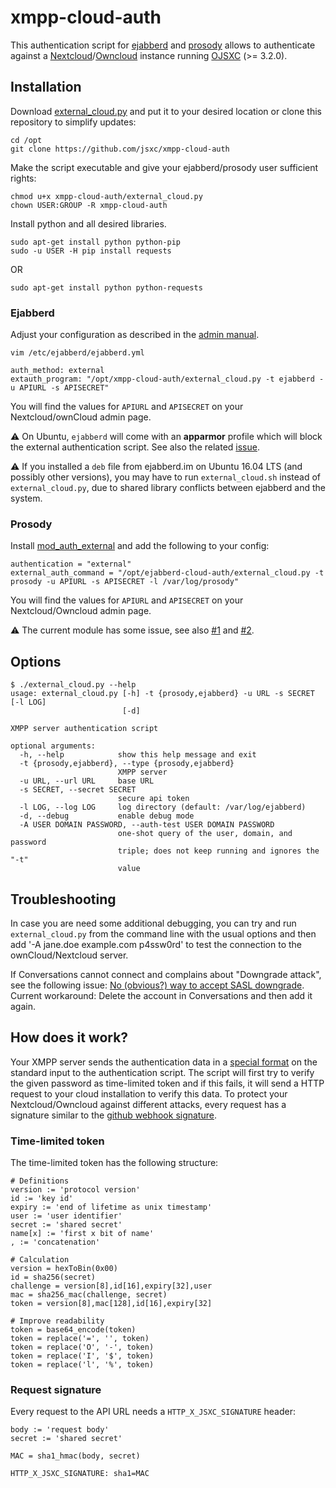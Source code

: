 # xmpp-cloud-auth

This authentication script for [ejabberd](https://www.ejabberd.im) and [prosody](https://prosody.im) allows to authenticate against a
[Nextcloud](https://nextcloud.com)/[Owncloud](https://owncloud.org) instance running [OJSXC](https://www.jsxc.org) (>= 3.2.0).

## Installation
Download [external_cloud.py](https://raw.githubusercontent.com/jsxc/xmpp-cloud-auth/master/external_cloud.py) and
put it to your desired location or clone this repository to simplify updates:
```
cd /opt
git clone https://github.com/jsxc/xmpp-cloud-auth
```

Make the script executable and give your ejabberd/prosody user sufficient rights:
```
chmod u+x xmpp-cloud-auth/external_cloud.py
chown USER:GROUP -R xmpp-cloud-auth
```

Install python and all desired libraries.
```
sudo apt-get install python python-pip
sudo -u USER -H pip install requests
```
OR
```
sudo apt-get install python python-requests
```

### Ejabberd
Adjust your configuration as described in the [admin manual](https://docs.ejabberd.im/admin/configuration/#external-script).

```
vim /etc/ejabberd/ejabberd.yml

auth_method: external
extauth_program: "/opt/xmpp-cloud-auth/external_cloud.py -t ejabberd -u APIURL -s APISECRET"
```
You will find the values for `APIURL` and `APISECRET` on your Nextcloud/ownCloud admin page.

:warning: On Ubuntu, `ejabberd` will come with an **apparmor** profile which will block the external authentication script.
 See also the related [issue](https://github.com/processone/ejabberd/issues/1598).

:warning: If you installed a `deb` file from ejabberd.im on Ubuntu 16.04 LTS (and possibly other versions),
you may have to run `external_cloud.sh` instead of `external_cloud.py`, due to shared library conflicts
between ejabberd and the system.

### Prosody
Install [mod_auth_external](https://modules.prosody.im/mod_auth_external.html) and add the following to your config:
```
authentication = "external"
external_auth_command = "/opt/ejabberd-cloud-auth/external_cloud.py -t prosody -u APIURL -s APISECRET -l /var/log/prosody"
```
You will find the values for `APIURL` and `APISECRET` on your Nextcloud/Owncloud admin page.

:warning: The current module has some issue, see also [#1](https://github.com/jsxc/ejabberd-cloud-auth/issues/1) and [#2](https://github.com/jsxc/ejabberd-cloud-auth/issues/2).

## Options
```
$ ./external_cloud.py --help
usage: external_cloud.py [-h] -t {prosody,ejabberd} -u URL -s SECRET [-l LOG]
                         [-d]

XMPP server authentication script

optional arguments:
  -h, --help            show this help message and exit
  -t {prosody,ejabberd}, --type {prosody,ejabberd}
                        XMPP server
  -u URL, --url URL     base URL
  -s SECRET, --secret SECRET
                        secure api token
  -l LOG, --log LOG     log directory (default: /var/log/ejabberd)
  -d, --debug           enable debug mode
  -A USER DOMAIN PASSWORD, --auth-test USER DOMAIN PASSWORD
                        one-shot query of the user, domain, and password
                        triple; does not keep running and ignores the "-t"
                        value
```

## Troubleshooting
In case you are need some additional debugging, you can try and run `external_cloud.py` from the command line with the usual options and then add '-A jane.doe example.com p4ssw0rd' to test the connection to the ownCloud/Nextcloud server.

If Conversations cannot connect and complains about "Downgrade attack", see the following issue: [No (obvious?) way to accept SASL downgrade](https://github.com/siacs/Conversations/issues/2498). Current workaround: Delete the account in Conversations and then add it again.

## How does it work?
Your XMPP server sends the authentication data in a [special format](https://www.ejabberd.im/files/doc/dev.html#htoc9) on the standard input to the authentication script. The script will first try to verify the given password as time-limited token and if this fails, it will send a HTTP request to your cloud installation to verify this data. To protect your Nextcloud/Owncloud against different attacks, every request has a signature similar to the  [github webhook signature]( https://developer.github.com/webhooks/securing/).

### Time-limited token
The time-limited token has the following structure:
```
# Definitions
version := 'protocol version'
id := 'key id'
expiry := 'end of lifetime as unix timestamp'
user := 'user identifier'
secret := 'shared secret'
name[x] := 'first x bit of name'
, := 'concatenation'

# Calculation
version = hexToBin(0x00)
id = sha256(secret)
challenge = version[8],id[16],expiry[32],user
mac = sha256_mac(challenge, secret)
token = version[8],mac[128],id[16],expiry[32]

# Improve readability
token = base64_encode(token)
token = replace('=', '', token)
token = replace('O', '-', token)
token = replace('I', '$', token)
token = replace('l', '%', token)
```

### Request signature
Every request to the API URL needs a `HTTP_X_JSXC_SIGNATURE` header:
```
body := 'request body'
secret := 'shared secret'

MAC = sha1_hmac(body, secret)

HTTP_X_JSXC_SIGNATURE: sha1=MAC
```
